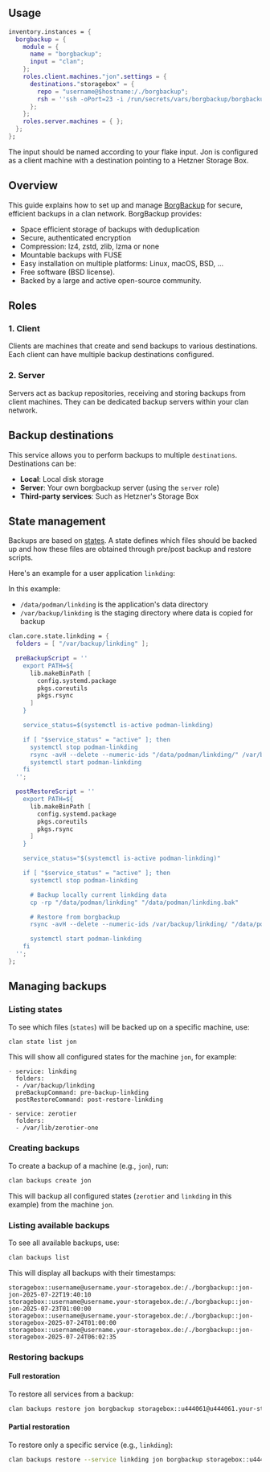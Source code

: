 ## Usage

```nix
inventory.instances = {
  borgbackup = {
    module = {
      name = "borgbackup";
      input = "clan";
    };
    roles.client.machines."jon".settings = {
      destinations."storagebox" = {
        repo = "username@$hostname:/./borgbackup";
        rsh = ''ssh -oPort=23 -i /run/secrets/vars/borgbackup/borgbackup.ssh'';
      };
    };
    roles.server.machines = { };
  };
};
```

The input should be named according to your flake input. Jon is configured as a
client machine with a destination pointing to a Hetzner Storage Box.

## Overview

This guide explains how to set up and manage
[BorgBackup](https://borgbackup.readthedocs.io/) for secure, efficient backups
in a clan network. BorgBackup provides:

- Space efficient storage of backups with deduplication
- Secure, authenticated encryption
- Compression: lz4, zstd, zlib, lzma or none
- Mountable backups with FUSE
- Easy installation on multiple platforms: Linux, macOS, BSD, …
- Free software (BSD license).
- Backed by a large and active open-source community.

## Roles

### 1. Client

Clients are machines that create and send backups to various destinations. Each
client can have multiple backup destinations configured.

### 2. Server

Servers act as backup repositories, receiving and storing backups from client
machines. They can be dedicated backup servers within your clan network.

## Backup destinations

This service allows you to perform backups to multiple `destinations`.
Destinations can be:

- **Local**: Local disk storage
- **Server**: Your own borgbackup server (using the `server` role)
- **Third-party services**: Such as Hetzner's Storage Box

## State management

Backups are based on [states](../../reference/clan.core/state.md). A state
defines which files should be backed up and how these files are obtained through
pre/post backup and restore scripts.

Here's an example for a user application `linkding`:

In this example:

- `/data/podman/linkding` is the application's data directory
- `/var/backup/linkding` is the staging directory where data is copied for
  backup

```nix
clan.core.state.linkding = {
  folders = [ "/var/backup/linkding" ];

  preBackupScript = ''
    export PATH=${
      lib.makeBinPath [
        config.systemd.package
        pkgs.coreutils
        pkgs.rsync
      ]
    }

    service_status=$(systemctl is-active podman-linkding)

    if [ "$service_status" = "active" ]; then
      systemctl stop podman-linkding
      rsync -avH --delete --numeric-ids "/data/podman/linkding/" /var/backup/linkding/
      systemctl start podman-linkding
    fi
  '';

  postRestoreScript = ''
    export PATH=${
      lib.makeBinPath [
        config.systemd.package
        pkgs.coreutils
        pkgs.rsync
      ]
    }

    service_status="$(systemctl is-active podman-linkding)"

    if [ "$service_status" = "active" ]; then
      systemctl stop podman-linkding

      # Backup locally current linkding data
      cp -rp "/data/podman/linkding" "/data/podman/linkding.bak"

      # Restore from borgbackup
      rsync -avH --delete --numeric-ids /var/backup/linkding/ "/data/podman/linkding/"

      systemctl start podman-linkding
    fi
  '';
};
```

## Managing backups

### Listing states

To see which files (`states`) will be backed up on a specific machine, use:

```bash
clan state list jon
```

This will show all configured states for the machine `jon`, for example:

```text
· service: linkding
  folders:
  - /var/backup/linkding
  preBackupCommand: pre-backup-linkding
  postRestoreCommand: post-restore-linkding

· service: zerotier
  folders:
  - /var/lib/zerotier-one
```

### Creating backups

To create a backup of a machine (e.g., `jon`), run:

```bash
clan backups create jon
```

This will backup all configured states (`zerotier` and `linkding` in this
example) from the machine `jon`.

### Listing available backups

To see all available backups, use:

```bash
clan backups list
```

This will display all backups with their timestamps:

```text
storagebox::username@username.your-storagebox.de:/./borgbackup::jon-jon-2025-07-22T19:40:10
storagebox::username@username.your-storagebox.de:/./borgbackup::jon-jon-2025-07-23T01:00:00
storagebox::username@username.your-storagebox.de:/./borgbackup::jon-storagebox-2025-07-24T01:00:00
storagebox::username@username.your-storagebox.de:/./borgbackup::jon-storagebox-2025-07-24T06:02:35
```

### Restoring backups

#### Full restoration

To restore all services from a backup:

```bash
clan backups restore jon borgbackup storagebox::u444061@u444061.your-storagebox.de:/./borgbackup::jon-storagebox-2025-07-24T06:02:35
```

#### Partial restoration

To restore only a specific service (e.g., `linkding`):

```bash
clan backups restore --service linkding jon borgbackup storagebox::u444061@u444061.your-storagebox.de:/./borgbackup::jon-storagebox-2025-07-24T06:02:35
```
